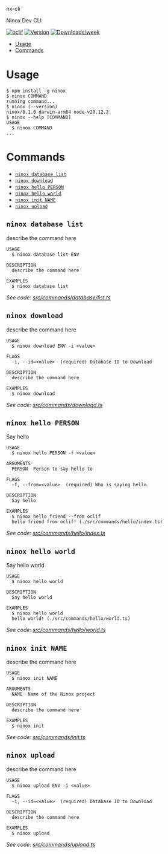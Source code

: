 nx-cli

Ninox Dev CLI


[![oclif](https://img.shields.io/badge/cli-oclif-brightgreen.svg)](https://oclif.io)
[![Version](https://img.shields.io/npm/v/nx-cli.svg)](https://npmjs.org/package/nx-cli)
[![Downloads/week](https://img.shields.io/npm/dw/nx-cli.svg)](https://npmjs.org/package/nx-cli)


<!-- toc -->
* [Usage](#usage)
* [Commands](#commands)
<!-- tocstop -->
# Usage
<!-- usage -->
```sh-session
$ npm install -g ninox
$ ninox COMMAND
running command...
$ ninox (--version)
ninox/0.1.0 darwin-arm64 node-v20.12.2
$ ninox --help [COMMAND]
USAGE
  $ ninox COMMAND
...
```
<!-- usagestop -->
# Commands
<!-- commands -->
* [`ninox database list`](#ninox-database-list)
* [`ninox download`](#ninox-download)
* [`ninox hello PERSON`](#ninox-hello-person)
* [`ninox hello world`](#ninox-hello-world)
* [`ninox init NAME`](#ninox-init-name)
* [`ninox upload`](#ninox-upload)

## `ninox database list`

describe the command here

```
USAGE
  $ ninox database list ENV

DESCRIPTION
  describe the command here

EXAMPLES
  $ ninox database list
```

_See code: [src/commands/database/list.ts](https://github.com/ninoxdb/ninox-dev-cli/blob/v0.1.0/src/commands/database/list.ts)_

## `ninox download`

describe the command here

```
USAGE
  $ ninox download ENV -i <value>

FLAGS
  -i, --id=<value>  (required) Database ID to Download

DESCRIPTION
  describe the command here

EXAMPLES
  $ ninox download
```

_See code: [src/commands/download.ts](https://github.com/ninoxdb/ninox-dev-cli/blob/v0.1.0/src/commands/download.ts)_

## `ninox hello PERSON`

Say hello

```
USAGE
  $ ninox hello PERSON -f <value>

ARGUMENTS
  PERSON  Person to say hello to

FLAGS
  -f, --from=<value>  (required) Who is saying hello

DESCRIPTION
  Say hello

EXAMPLES
  $ ninox hello friend --from oclif
  hello friend from oclif! (./src/commands/hello/index.ts)
```

_See code: [src/commands/hello/index.ts](https://github.com/ninoxdb/ninox-dev-cli/blob/v0.1.0/src/commands/hello/index.ts)_

## `ninox hello world`

Say hello world

```
USAGE
  $ ninox hello world

DESCRIPTION
  Say hello world

EXAMPLES
  $ ninox hello world
  hello world! (./src/commands/hello/world.ts)
```

_See code: [src/commands/hello/world.ts](https://github.com/ninoxdb/ninox-dev-cli/blob/v0.1.0/src/commands/hello/world.ts)_

## `ninox init NAME`

describe the command here

```
USAGE
  $ ninox init NAME

ARGUMENTS
  NAME  Name of the Ninox project

DESCRIPTION
  describe the command here

EXAMPLES
  $ ninox init
```

_See code: [src/commands/init.ts](https://github.com/ninoxdb/ninox-dev-cli/blob/v0.1.0/src/commands/init.ts)_

## `ninox upload`

describe the command here

```
USAGE
  $ ninox upload ENV -i <value>

FLAGS
  -i, --id=<value>  (required) Database ID to Download

DESCRIPTION
  describe the command here

EXAMPLES
  $ ninox upload
```

_See code: [src/commands/upload.ts](https://github.com/ninoxdb/ninox-dev-cli/blob/v0.1.0/src/commands/upload.ts)_
<!-- commandsstop -->
